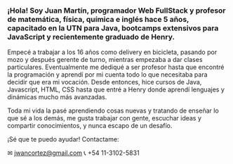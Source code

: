 ### ¡Hola! Soy Juan Martín, programador Web FullStack y profesor de matemática, física, química e inglés hace 5 años, capacitado en la UTN para Java, bootcamps extensivos para JavaScript y recientemente graduado de Henry.

Empecé a trabajar a los 16 años como delivery en bicicleta, pasando por mozo y después gerente de turno, mientras empezaba a dar clases particulares. Eventualmente me dediqué a ser profesor hasta que encontré la programación y aprendí por mi cuenta todo lo que necesitaba para decidir que era mi vocación. Desde entonces, hice cursos de Java, Javascript, HTML, CSS hasta que entré a Henry donde aprendí lenguajes y dinámicas mucho más avanzadas.

Toda mi vida la pasé aprendiendo cosas nuevas y tratando de enseñar lo que sé a los demás, me gusta trabajar con gente, escuchar ideas y compartir conocimientos, y nunca escapo de un desafío.

¡Sé que te puedo ayudar! Contactame:

✉ jwancortez@gmail.com
📞 +54 11-3102-5831

<!--
**JwanCortez93/JwanCortez93** is a ✨ _special_ ✨ repository because its `README.md` (this file) appears on your GitHub profile.

Here are some ideas to get you started:

- 🔭 I’m currently working on ...
- 🌱 I’m currently learning ...
- 👯 I’m looking to collaborate on ...
- 🤔 I’m looking for help with ...
- 💬 Ask me about ...
- 📫 How to reach me: ...
- 😄 Pronouns: ...
- ⚡ Fun fact: ...
-->
